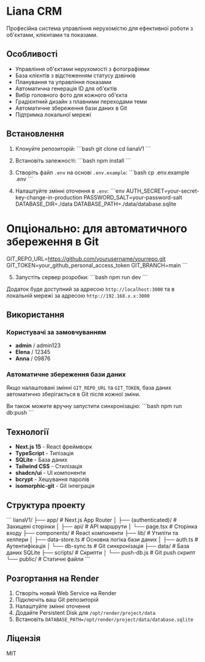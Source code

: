 # Liana CRM

Професійна система управління нерухомістю для ефективної роботи з об'єктами, клієнтами та показами.

## Особливості

- Управління об'єктами нерухомості з фотографіями
- База клієнтів з відстеженням статусу дзвінків
- Планування та управління показами
- Автоматична генерація ID для об'єктів
- Вибір головного фото для кожного об'єкта
- Градієнтний дизайн з плавними переходами теми
- Автоматичне збереження бази даних в Git
- Підтримка локальної мережі

## Встановлення

1. Клонуйте репозиторій:
\`\`\`bash
git clone <your-repo-url>
cd lianaV1
\`\`\`

2. Встановіть залежності:
\`\`\`bash
npm install
\`\`\`

3. Створіть файл `.env` на основі `.env.example`:
\`\`\`bash
cp .env.example .env
\`\`\`

4. Налаштуйте змінні оточення в `.env`:
\`\`\`env
AUTH_SECRET=your-secret-key-change-in-production
PASSWORD_SALT=your-password-salt
DATABASE_DIR=./data
DATABASE_PATH=./data/database.sqlite

# Опціонально: для автоматичного збереження в Git
GIT_REPO_URL=https://github.com/yourusername/yourrepo.git
GIT_TOKEN=your_github_personal_access_token
GIT_BRANCH=main
\`\`\`

5. Запустіть сервер розробки:
\`\`\`bash
npm run dev
\`\`\`

Додаток буде доступний за адресою `http://localhost:3000` та в локальній мережі за адресою `http://192.168.x.x:3000`

## Використання

### Користувачі за замовчуванням

- **admin** / admin123
- **Elena** / 12345
- **Anna** / 09876

### Автоматичне збереження бази даних

Якщо налаштовані змінні `GIT_REPO_URL` та `GIT_TOKEN`, база даних автоматично зберігається в Git після кожної зміни.

Ви також можете вручну запустити синхронізацію:
\`\`\`bash
npm run db:push
\`\`\`

## Технології

- **Next.js 15** - React фреймворк
- **TypeScript** - Типізація
- **SQLite** - База даних
- **Tailwind CSS** - Стилізація
- **shadcn/ui** - UI компоненти
- **bcrypt** - Хешування паролів
- **isomorphic-git** - Git інтеграція

## Структура проекту

\`\`\`
lianaV1/
├── app/                    # Next.js App Router
│   ├── (authenticated)/   # Захищені сторінки
│   ├── api/               # API маршрути
│   └── page.tsx           # Сторінка входу
├── components/            # React компоненти
├── lib/                   # Утиліти та хелпери
│   ├── data-store.ts     # Основна логіка бази даних
│   ├── auth.ts           # Аутентифікація
│   └── db-sync.ts        # Git синхронізація
├── data/                  # База даних SQLite
├── scripts/              # Скрипти
│   └── push-db.js        # Git push скрипт
└── public/               # Статичні файли
\`\`\`

## Розгортання на Render

1. Створіть новий Web Service на Render
2. Підключіть ваш Git репозиторій
3. Налаштуйте змінні оточення
4. Додайте Persistent Disk для `/opt/render/project/data`
5. Встановіть `DATABASE_PATH=/opt/render/project/data/database.sqlite`

## Ліцензія

MIT
